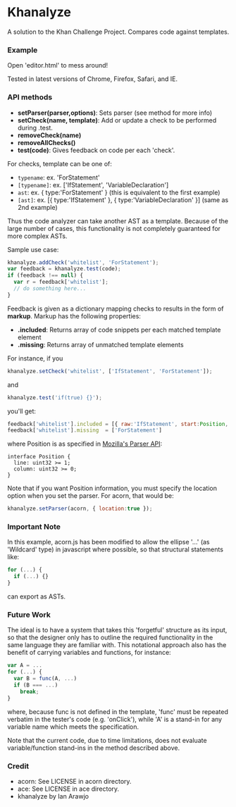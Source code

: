 # Khanalyze

A solution to the Khan Challenge Project. Compares code against templates.

### Example

Open 'editor.html' to mess around! 

Tested in latest versions of Chrome, Firefox, Safari, and IE.

### API methods
- **setParser(parser,options)**: Sets parser (see method for more info)
- **setCheck(name, template)**: Add or update a check to be performed during .test.
- **removeCheck(name)**
- **removeAllChecks()**
- **test(code)**: Gives feedback on code per each 'check'.

For checks, template can be one of:
- `typename`: ex. 'ForStatement'
- `[typename]`: ex. ['IfStatement', 'VariableDeclaration']
- `ast`: ex. { type:'ForStatement' } (this is equivalent to the first example)
- `[ast]`: ex. \[{ type:'IfStatement' }, { type:'VariableDeclaration' }\]  (same as 2nd example)

Thus the code analyzer can take another AST as a template. Because of the
large number of cases, this functionality is not completely guaranteed
for more complex ASTs.

Sample use case:

```javascript
khanalyze.addCheck('whitelist', 'ForStatement');
var feedback = khanalyze.test(code);
if (feedback !== null) {
  var r = feedback['whitelist'];
  // do something here...
}
  ```

Feedback is given as a dictionary mapping checks to results in the form of **markup**. 
Markup has the following properties:
- **.included**: Returns array of code snippets per each matched template element
- **.missing**: Returns array of unmatched template elements

For instance, if you
```javascript
khanalyze.setCheck('whitelist', ['IfStatement', 'ForStatement']);
``` 

and
```javascript
khanalyze.test('if(true) {}');
```

you'll get:
```javascript
feedback['whitelist'].included = [{ raw:'IfStatement', start:Position, end:Position }]
feedback['whitelist'].missing  = ['ForStatement']
```

where Position is as specified in [Mozilla's Parser API](https://developer.mozilla.org/en-US/docs/Mozilla/Projects/SpiderMonkey/Parser_API):
```
interface Position {
  line: uint32 >= 1;
  column: uint32 >= 0;
}
```

Note that if you want Position information, you must
specify the location option when you set the parser.
For acorn, that would be:
```javascript
khanalyze.setParser(acorn, { location:true });
  ```

### Important Note

In this example, acorn.js has been modified to allow the ellipse '...' (as 'Wildcard' type)
in javascript where possible, so that structural statements like:

```javascript
for (...) { 
  if (...) {}
}
```

can export as ASTs.

### Future Work

The ideal is to have a system that takes this 'forgetful'
structure as its input, so that the designer only has to
outline the required functionality in the same language they
are familiar with. This notational approach also has the benefit of 
carrying variables and functions, for instance:

```javascript
var A = ...
for (...) {
  var B = func(A, ...)
  if (B === ...)
    break;
}
```

where, because func is not defined in the template, 'func'
must be repeated verbatim in the tester's code (e.g. 'onClick'), while
'A' is a stand-in for any variable name which meets the specification.

Note that the current code, due to time limitations, does not evaluate
variable/function stand-ins in the method described above. 

### Credit
- acorn: See LICENSE in acorn directory.
- ace: See LICENSE in ace directory.
- khanalyze by Ian Arawjo


